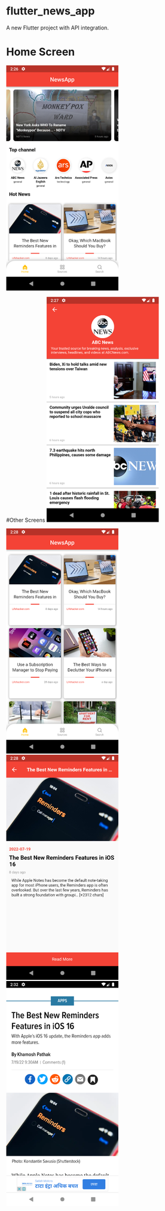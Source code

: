 # flutter_news_app

A new Flutter project with API integration.


# Home Screen
<img src="https://github.com/prasadarbad/news_app/blob/main/newsapp%20ss/Screenshot_1658912221.png" height= "600"/>

#Other Screens
<img src="https://github.com/prasadarbad/news_app/blob/main/newsapp%20ss/Screenshot_1658912277.png" height= "600"/>


 <img src="https://github.com/prasadarbad/news_app/blob/main/newsapp%20ss/Screenshot_1658912289.png" height= "600"/>


<img src="https://github.com/prasadarbad/news_app/blob/main/newsapp%20ss/Screenshot_1658912297.png" height= "600"/>

 <img src="https://github.com/prasadarbad/news_app/blob/main/newsapp%20ss/Screenshot_1658912551.png" height= "600"/>


